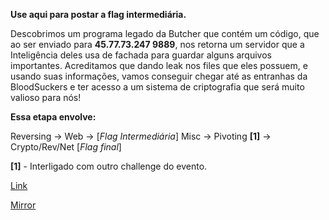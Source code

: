 **Use aqui para postar a flag intermediária.**

Descobrimos um programa legado da Butcher que contém um código, que ao ser enviado para **45.77.73.247 9889**, nos retorna um servidor que a Inteligência deles usa de fachada para guardar alguns arquivos importantes. Acreditamos que dando leak nos files que eles possuem, e usando suas informações, vamos conseguir chegar até as entranhas da BloodSuckers e ter acesso a um sistema de criptografia que será muito valioso para nós!

**Essa etapa envolve:**

Reversing -> Web -> [*Flag Intermediária*] Misc -> Pivoting **[1]** -> Crypto/Rev/Net [*Flag final*]

**[1]** - Interligado com outro challenge do evento.

[Link](https://cloud.ufscar.br:8080/v1/AUTH_c93b694078064b4f81afd2266a502511/static.pwn2win.party/attackstep_b0e0ef88238e52df2f0985cabd516e9d56d69b857588e2a6d24a90d723b82693.tar.gz)

[Mirror](https://static.pwn2win.party/attackstep_b0e0ef88238e52df2f0985cabd516e9d56d69b857588e2a6d24a90d723b82693.tar.gz)


